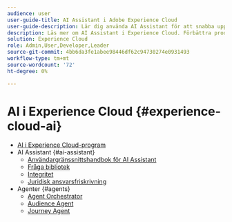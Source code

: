 ```yaml
---
audience: user
user-guide-title: AI Assistant i Adobe Experience Cloud
user-guide-description: Lär dig använda AI Assistant för att snabba upp arbetsflödet med Adobe Experience Platform och Real-Time Customer Data Platform.
description: Läs mer om AI Assistant i Experience Cloud. Förbättra produktkunskapen och få driftsinsikter med hjälp av AI i Experience Cloud.
solution: Experience Cloud
role: Admin,User,Developer,Leader
source-git-commit: 4bb6da3fe1abee98446df62c94730274e0931493
workflow-type: tm+mt
source-wordcount: '72'
ht-degree: 0%

---
```



# AI i Experience Cloud {#experience-cloud-ai}

- [AI i Experience Cloud-program](home.md)
- AI Assistant {#ai-assistant}
   - [Användargränssnittshandbok för AI Assistant](./ai-assistant/ai-assistant-ui.md)
   - [Fråga bibliotek](./ai-assistant/prompt-library.md)
   - [Integritet](./ai-assistant/privacy.md)
   - [Juridisk ansvarsfriskrivning](./ai-assistant/legal-disclaimer.md)
- Agenter {#agents}
   - [Agent Orchestrator](./agents/agent-orchestrator.md)
   - [Audience Agent](./agents/audience.md)
   - [Journey Agent](./agents/ajo-agent-analyze.md)


